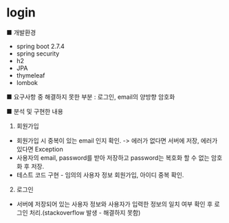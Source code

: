 # login

■ 개발환경
- spring boot 2.7.4
- spring security
- h2
- JPA
- thymeleaf
- lombok

■ 요구사항 중 해결하지 못한 부분 : 로그인, email의 양방향 암호화

■ 분석 및 구현한 내용
1. 회원가입
  - 회원가입 시 중복이 있는 email 인지 확인. -> 에러가 없다면 서버에 저장, 에러가 있다면 Exception
  - 사용자의 email, password를 받아 저장하고 password는 복호화 할 수 없는 암호화 후 저장.
  - 테스트 코드 구현 - 임의의 사용자 정보 회원가입, 아이디 중복 확인.
  
2. 로그인
  - 서버에 저장되어 있는 사용자 정보와 사용자가 입력한 정보의 일치 여부 확인 후 로그인 처리.(stackoverflow 발생 - 해결하지 못함)
